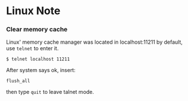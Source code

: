 # Linux Note

### Clear memory cache
Linux' memory cache manager was located in localhost:11211 by default, use `telnet` to enter it.
```shell
$ telnet localhost 11211
```
After system says ok, insert:
```shell
flush_all
```
then type `quit` to leave talnet mode.
